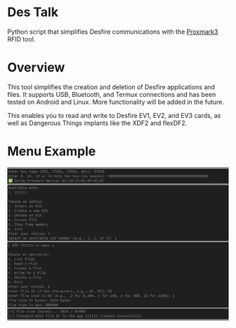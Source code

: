 # Des Talk
Python script that simplifies Desfire communications with the [Proxmark3](https://github.com/RfidResearchGroup/proxmark3) RFID tool.

# Overview
This tool simplifies the creation and deletion of Desfire applications and files. It supports USB, Bluetooth, and Termux connections and has been tested on Android and Linux. More functionality will be added in the future.

This enables you to read and write to Desfire EV1, EV2, and EV3 cards, as well as Dangerous Things implants like the XDF2 and flexDF2.

# Menu Example
![Des_Talk](/menu_example.png)
